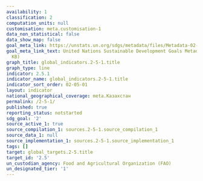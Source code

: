 ```yaml
---
availability: 1
classification: 2
computation_units: null
customisation: meta.customisation-1
data_non_statistical: false
data_show_map: false
goal_meta_link: https://unstats.un.org/sdgs/metadata/files/Metadata-02-05-01.pdf
goal_meta_link_text: United Nations Sustainable Development Goals Metadata (PDF 334
  KB)
graph_title: global_indicators.2-5-1.title
graph_type: line
indicator: 2.5.1
indicator_name: global_indicators.2-5-1.title
indicator_sort_order: 02-05-01
layout: indicator
national_geographical_coverage: meta.Казахстан
permalink: /2-5-1/
published: true
reporting_status: notstarted
sdg_goal: '2'
source_active_1: true
source_compilation_1: sources.2-5-1.source_compilation_1
source_data_1: null
source_implementation_1: sources.2-5-1.source_implementation_1
tags: []
target: global_targets.2-5.title
target_id: '2.5'
un_custodian_agency: Food and Agricultural Organization (FAO)
un_designated_tier: '1'
---
```


